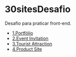 # 30sitesDesafio
Desafio para praticar front-end.
<ul>
  <li>
    <a href="https://karolramos.github.io/30sitesDesafio/1.Portf%C3%B3lio/">1.Portfólio</a>
  </li>
  <li>
    <a href="https://karolramos.github.io/30sitesDesafio/2.Event%20Invitation/convite.html">2.Event Invitation</a>
  </li>
  <li>
    <a href="https://karolramos.github.io/30sitesDesafio/3.Tourist%20Attraction/index.html">3.Tourist Attraction</a>
  </li>
  <li>
    <a href="https://karolramos.github.io/30sitesDesafio/4.Product%20Site/">4.Product Site</a>
  </li>
</ul> 
